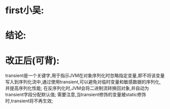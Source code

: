 # first小吴:


# 结论:


# 改正后(可背):
  transient是一个关键字,用于指示JVM在对象序列化时忽略指定变量,即不将该变量写入到序列化流中,通过使用transient,可以避免对临时变量和敏感数据的序列化,
并提高序列化性能;
  在反序列化时,JVM会将二进制流转换回对象,并自动为transient字段分配默认值;
  需要注意,当transient修饰的变量被static修饰时,transient将不再生效;